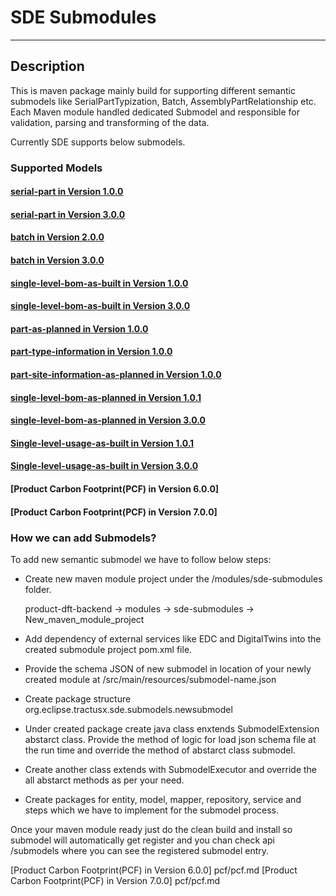  # SDE Submodules
---
## Description
This is maven package mainly build for supporting different semantic submodels like SerialPartTypization, Batch, AssemblyPartRelationship etc. 
Each Maven module handled dedicated Submodel and responsible for validation, parsing and transforming of the data.

Currently SDE supports below submodels.
 
### Supported Models

#### [serial-part in Version 1.0.0]
#### [serial-part in Version 3.0.0]
#### [batch in Version 2.0.0]
#### [batch in Version 3.0.0]
#### [single-level-bom-as-built in Version 1.0.0]
#### [single-level-bom-as-built in Version 3.0.0]
#### [part-as-planned in Version 1.0.0]
#### [part-type-information in Version 1.0.0]
#### [part-site-information-as-planned in Version 1.0.0]
#### [single-level-bom-as-planned in Version 1.0.1]
#### [single-level-bom-as-planned in Version 3.0.0]
#### [Single-level-usage-as-built in Version 1.0.1]
#### [Single-level-usage-as-built in Version 3.0.0]
#### [Product Carbon Footprint(PCF) in Version 6.0.0]
#### [Product Carbon Footprint(PCF) in Version 7.0.0]

### How we can add Submodels?

To add new semantic submodel we have to follow below steps:

- Create new maven module project under the /modules/sde-submodules folder.
  
  product-dft-backend -> modules -> sde-submodules -> New_maven_module_project

- Add dependency of external services like EDC and DigitalTwins into the created submodule project pom.xml file.
- Provide the schema JSON of new submodel in location of your newly created module at /src/main/resources/submodel-name.json
- Create package structure org.eclipse.tractusx.sde.submodels.newsubmodel 
- Under created package create java class enxtends SubmodelExtension abstarct class. Provide the method of logic for load json schema file at the run time and override the method of abstarct class submodel.
- Create another class extends with SubmodelExecutor and override the all abstarct methods as per your need.
- Create packages for entity, model, mapper, repository, service and steps which we have to implement for the submodel process.

Once your maven module ready just do the clean build and install so submodel will automatically get register and you chan check  api /submodels where you can see the registered submodel entry. 



[serial-part in Version 1.0.0]: serial-part/serial-part.md
[serial-part in Version 3.0.0]: serial-part/serial-part.md
[batch in Version 2.0.0]: batch/batch.md
[batch in Version 3.0.0]: batch/batch.md
[single-level-bom-as-built in Version 1.0.0]: single-level-bom-as-built/single-level-bom-as-built.md
[single-level-bom-as-built in Version 3.0.0]: single-level-bom-as-built/single-level-bom-as-built.md
[part-as-planned in Version 1.0.0]: part-as-planned/part-as-planned.md
[part-type-information in Version 1.0.0]: part-type-information/part-type-information.md
[part-site-information-as-planned in Version 1.0.0]: part-site-information-as-planned/part-site-information-as-planned.md
[single-level-bom-as-planned in Version 1.0.1]: single-level-bom-as-planned/single-level-bom-as-planned.md
[single-level-bom-as-planned in Version 3.0.0]: single-level-bom-as-planned/single-level-bom-as-planned.md
[Single-level-usage-as-built in Version 1.0.1]: Single-level-usage-as-built/Single-level-usage-as-built.md
[Single-level-usage-as-built in Version 3.0.0]: Single-level-usage-as-built/Single-level-usage-as-built.md
[Product Carbon Footprint(PCF) in Version 6.0.0] pcf/pcf.md
[Product Carbon Footprint(PCF) in Version 7.0.0] pcf/pcf.md

